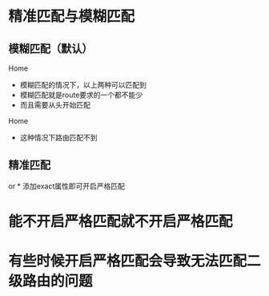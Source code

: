 # 精准匹配与模糊匹配

## 模糊匹配（默认）
<MyNavLink to='/home/a/b' >Home</MyNavLink>
<Route path="/home" component={Home} />
* 模糊匹配的情况下，以上两种可以匹配到
* 模糊匹配就是route要求的一个都不能少
* 而且需要从头开始匹配
  
<MyNavLink to='/home' >Home</MyNavLink>
<Route path="/home/a/b" component={Home} />
* 这种情况下路由匹配不到

## 精准匹配
<Route exact={true} path="/home" component={Home} />
or
<Route exact path="/home" component={Home} />
* 添加exact属性即可开启严格匹配

# 能不开启严格匹配就不开启严格匹配
# 有些时候开启严格匹配会导致无法匹配二级路由的问题

